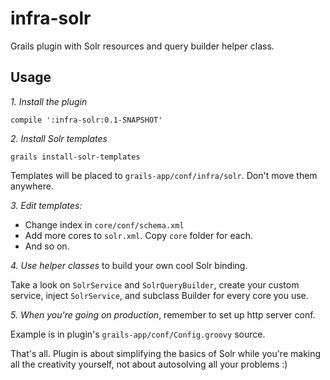 infra-solr
==========

Grails plugin with Solr resources and query builder helper class.

Usage
-----------

_1. Install the plugin_

`compile ':infra-solr:0.1-SNAPSHOT'`

*2. Install Solr templates*

`grails install-solr-templates`

Templates will be placed to `grails-app/conf/infra/solr`. Don't move them anywhere.

*3. Edit templates:*
- Change index in `core/conf/schema.xml`
- Add more cores to `solr.xml`. Copy `core` folder for each.
- And so on.

*4. Use helper classes* to build your own cool Solr binding.

Take a look on `SolrService` and `SolrQueryBuilder`,
create your custom service, inject `SolrService`, and subclass Builder for every core you use.

*5. When you're going on production*, remember to set up http server conf.

Example is in plugin's `grails-app/conf/Config.groovy` source.

That's all. Plugin is about simplifying the basics of Solr while you're making all the creativity yourself, not about autosolving all your problems :)
